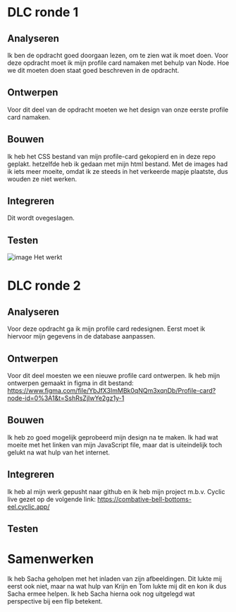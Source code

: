 # DLC ronde 1
## Analyseren
Ik ben de opdracht goed doorgaan lezen, om te zien wat ik moet doen. 
Voor deze opdracht moet ik mijn profile card namaken met behulp van Node. Hoe we dit moeten doen staat goed beschreven in de opdracht.

## Ontwerpen
Voor dit deel van de opdracht moeten we het design van onze eerste profile card namaken.

## Bouwen
Ik heb het CSS bestand van mijn profile-card gekopierd en in deze repo geplakt. hetzelfde heb ik gedaan met mijn html bestand. Met de images had ik iets meer moeite, omdat ik ze steeds in het verkeerde mapje plaatste, dus wouden ze niet werken.

## Integreren
Dit wordt ovegeslagen.

## Testen
![image](https://user-images.githubusercontent.com/112858394/216963193-a59adcd4-f823-4b59-9830-326b19088d68.png)
Het werkt

# DLC ronde 2
## Analyseren
Voor deze opdracht ga ik mijn profile card redesignen. Eerst moet ik hiervoor mijn gegevens in de database aanpassen.

## Ontwerpen
Voor dit deel moesten we een nieuwe profile card ontwerpen. Ik heb mijn ontwerpen gemaakt in figma in dit bestand: https://www.figma.com/file/YbJfX3ImMBk0qNQm3xqnDb/Profile-card?node-id=0%3A1&t=SshRsZjIwYe2gz1y-1

## Bouwen
Ik heb zo goed mogelijk geprobeerd mijn design na te maken. Ik had wat moeite met het linken van mijn JavaScript file, maar dat is uiteindelijk toch gelukt na wat hulp van het internet.

## Integreren
Ik heb al mijn werk gepusht naar github en ik heb mijn project m.b.v. Cyclic live gezet op de volgende link: https://combative-bell-bottoms-eel.cyclic.app/

## Testen

# Samenwerken
Ik heb Sacha geholpen met het inladen van zijn afbeeldingen. Dit lukte mij eerst ook niet, maar na wat hulp van Krijn en Tom lukte mij dit en kon ik dus Sacha ermee helpen. Ik heb Sacha hierna ook nog uitgelegd wat perspective bij een flip betekent.
